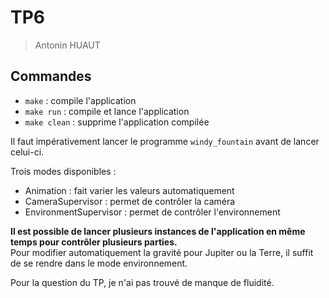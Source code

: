 # TP6
> Antonin HUAUT

## Commandes
- `make` : compile l'application
- `make run` : compile et lance l'application
- `make clean` : supprime l'application compilée

Il faut impérativement lancer le programme `windy_fountain` avant de lancer celui-ci.  

Trois modes disponibles :
- Animation : fait varier les valeurs automatiquement
- CameraSupervisor : permet de contrôler la caméra
- EnvironmentSupervisor : permet de contrôler l'environnement  

**Il est possible de lancer plusieurs instances de l'application en même temps pour contrôler plusieurs parties.**   
Pour modifier automatiquement la gravité pour Jupiter ou la Terre, il suffit de se rendre dans le mode environnement.  

Pour la question du TP, je n'ai pas trouvé de manque de fluidité.